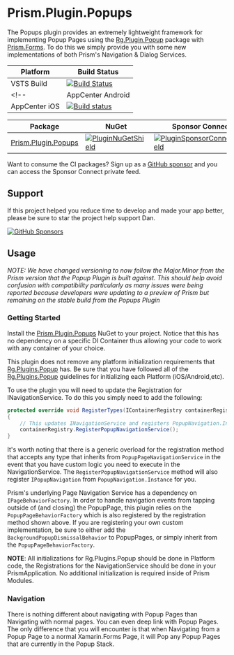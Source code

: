# Prism.Plugin.Popups

The Popups plugin provides an extremely lightweight framework for implementing Popup Pages using the [Rg.Plugin.Popup][1] package with [Prism.Forms][2]. To do this we simply provide you with some new implementations of both Prism's Navigation & Dialog Services.

| Platform | Build Status |
| -------- | ------ |
| VSTS Build | [![Build Status](https://dev.azure.com/dansiegel/Prism.Plugins/_apis/build/status/dansiegel.Prism.Plugin.Popups?branchName=master)](https://dev.azure.com/dansiegel/Prism.Plugins/_build/latest?definitionId=43?branchName=master) |
<!-- | AppCenter Android | [![Build status](https://build.appcenter.ms/v0.1/apps/0c92b88f-fe1b-42cf-a714-240a0704d184/branches/master/badge)](https://appcenter.ms) |
| AppCenter iOS | [![Build status](https://build.appcenter.ms/v0.1/apps/0a60407d-a075-41cd-a211-31c92d07ec86/branches/master/badge)](https://appcenter.ms) | -->

| Package | NuGet | Sponsor Connect |
| ------- | ------- | ----- |
| [Prism.Plugin.Popups][PluginNuGet] | [![PluginNuGetShield]][PluginNuGet] | [![PluginSponsorConnectShield]][PluginSponsorConnect] |

Want to consume the CI packages? Sign up as a [GitHub sponsor](https://xam.dev/35) and you can access the Sponsor Connect private feed.

## Support

If this project helped you reduce time to develop and made your app better, please be sure to star the project help support Dan.

[![GitHub Sponsors](https://github.blog/wp-content/uploads/2019/05/mona-heart-featured.png?fit=600%2C315)](https://xam.dev/35)

## Usage

*NOTE: We have changed versioning to now follow the Major.Minor from the Prism version that the Popup Plugin is built against. This should help avoid confusion with compatibility particularly as many issues were being reported because developers were updating to a preview of Prism but remaining on the stable build from the Popups Plugin*

### Getting Started

Install the [Prism.Plugin.Popups][PluginNuGet] NuGet to your project. Notice that this has no dependency on a specific DI Container thus allowing your code to work with any container of your choice.

This plugin does not remove any platform initialization requirements that [Rg.Plugins.Popup][1] has. Be sure that you have followed all of the [Rg.Plugins.Popup][1] guidelines for initializing each Platform (iOS/Android,etc).

To use the plugin you will need to update the Registration for INavigationService. To do this you simply need to add the following:

```cs
protected override void RegisterTypes(IContainerRegistry containerRegistry)
{
    // This updates INavigationService and registers PopupNavigation.Instance
    containerRegistry.RegisterPopupNavigationService();
}
```

It's worth noting that there is a generic overload for the registration method that accepts any type that inherits from `PopupPageNavigationService` in the event that you have custom logic you need to execute in the NavigationService. The `RegisterPopupNavigationService` method will also register `IPopupNavigation` from `PopupNavigation.Instance` for you.

Prism's underlying Page Navigation Service has a dependency on `IPageBehaviorFactory`. In order to handle navigation events from tapping outside of (and closing) the PopupPage, this plugin relies on the `PopupPageBehaviorFactory` which is also registered by the registration method shown above. If you are registering your own custom implementation, be sure to either add the `BackgroundPopupDismissalBehavior` to PopupPages, or simply inherit from the `PopupPageBehaviorFactory`.

**NOTE**: All initializations for Rg.Plugins.Popup should be done in Platform code, the Registrations for the NavigationService should be done in your PrismApplication. No additional initialization is required inside of Prism Modules.

### Navigation

There is nothing different about navigating with Popup Pages than Navigating with normal pages. You can even deep link with Popup Pages. The only difference that you will encounter is that when Navigating from a Popup Page to a normal Xamarin.Forms Page, it will Pop any Popup Pages that are currently in the Popup Stack.

[1]: https://github.com/rotorgames/Rg.Plugins.Popup
[2]: https://github.com/PrismLibrary/Prism

[PluginNuGet]: https://www.nuget.org/packages/Prism.Plugin.Popups
[PluginNuGetShield]: https://img.shields.io/nuget/vpre/Prism.Plugin.Popups.svg
[PluginSponsorConnect]: https://www.sponsorconnect.dev/package/Prism.Plugin.Popups
[PluginSponsorConnectShield]: https://img.shields.io/endpoint?url=https%3A%2F%2Fsponsorconnect.dev%2Fshield%2FPrism.Plugin.Popups%2Fvpre
